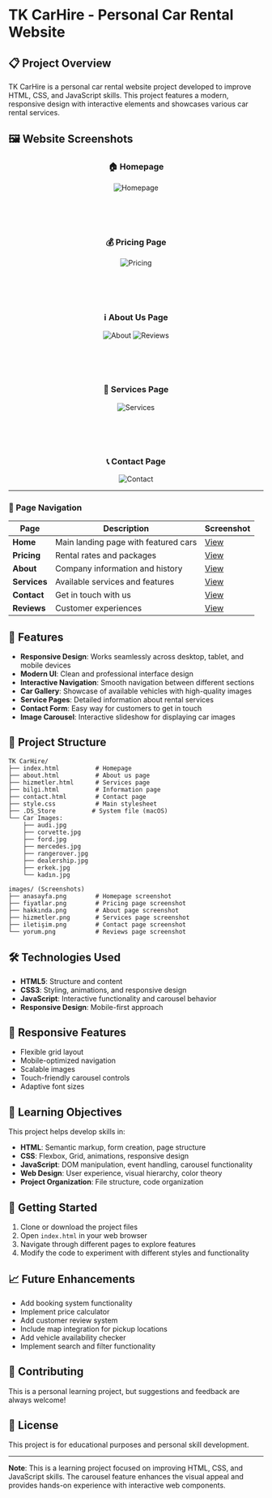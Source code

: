 # TK CarHire - Personal Car Rental Website

## 📋 Project Overview

TK CarHire is a personal car rental website project developed to improve HTML, CSS, and JavaScript skills. This project features a modern, responsive design with interactive elements and showcases various car rental services.

## 🖼️ Website Screenshots

<!-- Image carousel showing different pages -->
<div align="center">

### 🏠 Homepage
![Homepage](images/anasayfa.png)
<br></br>

<br></br>
### 💰 Pricing Page
![Pricing](images/fiyatlar.png)
<br></br>

<br></br>
### ℹ️ About Us Page
![About](images/hakkında.png)
![Reviews](images/yorum.png)
<br></br>

<br></br>
### 🔧 Services Page
![Services](images/hizmetler.png)
<br></br>

<br></br>
### 📞 Contact Page
![Contact](images/iletişim.png)
</div>

---

### 📱 Page Navigation
| Page | Description | Screenshot |
|------|-------------|------------|
| **Home** | Main landing page with featured cars | [View](images/anasayfa.png) |
| **Pricing** | Rental rates and packages | [View](images/fiyatlar.png) |
| **About** | Company information and history | [View](images/hakkında.png) |
| **Services** | Available services and features | [View](images/hizmetler.png) |
| **Contact** | Get in touch with us | [View](images/iletişim.png) |
| **Reviews** | Customer experiences | [View](images/yorum.png) |

## 🚗 Features

- **Responsive Design**: Works seamlessly across desktop, tablet, and mobile devices
- **Modern UI**: Clean and professional interface design
- **Interactive Navigation**: Smooth navigation between different sections
- **Car Gallery**: Showcase of available vehicles with high-quality images
- **Service Pages**: Detailed information about rental services
- **Contact Form**: Easy way for customers to get in touch
- **Image Carousel**: Interactive slideshow for displaying car images

## 📁 Project Structure

```
TK CarHire/
├── index.html          # Homepage
├── about.html          # About us page
├── hizmetler.html      # Services page
├── bilgi.html          # Information page
├── contact.html        # Contact page
├── style.css           # Main stylesheet
├── .DS_Store          # System file (macOS)
└── Car Images:
    ├── audi.jpg
    ├── corvette.jpg
    ├── ford.jpg
    ├── mercedes.jpg
    ├── rangerover.jpg
    ├── dealership.jpg
    ├── erkek.jpg
    └── kadın.jpg

images/ (Screenshots)
├── anasayfa.png        # Homepage screenshot
├── fiyatlar.png        # Pricing page screenshot
├── hakkında.png        # About page screenshot
├── hizmetler.png       # Services page screenshot
├── iletişim.png        # Contact page screenshot
└── yorum.png           # Reviews page screenshot
```


## 🛠️ Technologies Used

- **HTML5**: Structure and content
- **CSS3**: Styling, animations, and responsive design
- **JavaScript**: Interactive functionality and carousel behavior
- **Responsive Design**: Mobile-first approach

## 📱 Responsive Features

- Flexible grid layout
- Mobile-optimized navigation
- Scalable images
- Touch-friendly carousel controls
- Adaptive font sizes

## 🎯 Learning Objectives

This project helps develop skills in:

- **HTML**: Semantic markup, form creation, page structure
- **CSS**: Flexbox, Grid, animations, responsive design
- **JavaScript**: DOM manipulation, event handling, carousel functionality
- **Web Design**: User experience, visual hierarchy, color theory
- **Project Organization**: File structure, code organization

## 🚀 Getting Started

1. Clone or download the project files
2. Open `index.html` in your web browser
3. Navigate through different pages to explore features
4. Modify the code to experiment with different styles and functionality

## 📈 Future Enhancements

-  Add booking system functionality
-  Implement price calculator
-  Add customer review system
-  Include map integration for pickup locations
-  Add vehicle availability checker
-  Implement search and filter functionality

## 🤝 Contributing

This is a personal learning project, but suggestions and feedback are always welcome!

## 📄 License

This project is for educational purposes and personal skill development.

---

**Note**: This is a learning project focused on improving HTML, CSS, and JavaScript skills. The carousel feature enhances the visual appeal and provides hands-on experience with interactive web components.
